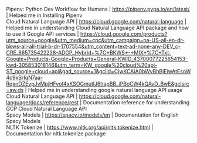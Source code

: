 Pipenv: Python Dev Workflow for Humans | https://pipenv.pypa.io/en/latest/ | Helped me in Installing Pipenv<br>
Cloud Natural Language API | https://cloud.google.com/natural-language | Helped me in understanding Cloud Natural Language API package and how to use it
Google API services | https://cloud.google.com/products?utm_source=google&utm_medium=cpc&utm_campaign=na-US-all-en-dr-bkws-all-all-trial-b-dr-1707554&utm_content=text-ad-none-any-DEV_c-CRE_665735422238-ADGP_Hybrid+%7C+BKWS+-+MIX+%7C+Txt-Google+Products-Google+Products+General-KWID_43700077225654153-kwd-305853018146&utm_term=KW_google%20cloud%20api-ST_google+cloud+api&gad_source=1&gclid=CjwKCAiA0bWvBhBjEiwAtEsoW4c9xSrIqN7aa-RqxnDZEvpJvMpjHFvof4xKSOGmutlJ6hapBB_iPBoCW4kQAvD_BwE&gclsrc=aw.ds | Helped me in understanding google natural language API usage<br>
Cloud Natural Language API | https://cloud.google.com/natural-language/docs/reference/rest | Documentation reference for understanding GCP Cloud Natural Language API<br> 
Spacy Models | https://spacy.io/models/en | Documentation for English Spacy Models <br>
NLTK Tokenize | https://www.nltk.org/api/nltk.tokenize.html | Documentation for nltk.tokenize package <br>
